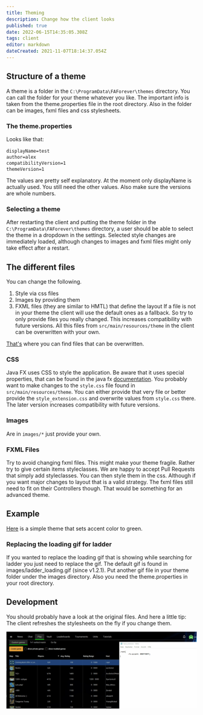 ```yaml
---
title: Theming
description: Change how the client looks
published: true
date: 2022-06-15T14:35:05.308Z
tags: client
editor: markdown
dateCreated: 2021-11-07T18:14:37.054Z
---
```


## Structure of a theme
A theme is a folder in the `C:\ProgramData\FAForever\themes` directory. You can call the folder for your theme whatever you like. The important info is taken from the theme.properties file in the root directory. Also in the folder can be images, fxml files and css stylesheets.

### The theme.properties

Looks like that:

```
displayName=test
author=alex
compatibilityVersion=1
themeVersion=1
```
The values are pretty self explanatory. At the moment only displayName is actually used. You still need the other values. Also make sure the versions are whole numbers.

### Selecting a theme

After restarting the client and putting the theme folder in the `C:\ProgramData\FAForever\themes` directory, a user should be able to select the theme in a dropdown in the settings. Selected style changes are immediately loaded, although changes to images and fxml files might only take effect after a restart.

## The different files

You can change the following.

1. Style via css files
2. Images by providing them
3. FXML files (they are similar to HMTL) that define the layout If a file is not in your theme the client will use the default ones as a fallback. So try to only provide files you really changed. This increases compatibility with future versions. All this files from `src/main/resources/theme` in the client can be overwritten with your own.

[That's](https://github.com/FAForever/downlords-faf-client/tree/develop/src/main/resources/theme) where you can find files that can be overwritten.

### CSS

Java FX uses CSS to style the application. Be aware that it uses special properties, that can be found in the java fx [documentation](https://docs.oracle.com/javase/8/javafx/api/javafx/scene/doc-files/cssref.html). You probably want to make changes to the `style.css` file found in `src/main/resources/theme`. You can either provide that very file or better provide the `style_extension.css` and overwrite values from `style.css` there. The later version increases compatibility with future versions.

### Images
Are in `images/*` just provide your own.

### FXML Files

Try to avoid changing fxml files. This might make your theme fragile. Rather try to give certain items styleclasses. We are happy to accept Pull Requests that simply add styleclasses. You can then style them in the css. Although if you want major changes to layout that is a valid strategy. The fxml files still need to fit on their Controllers though. That would be something for an advanced theme.

## Example

[Here](https://github.com/FAForever/downlords-faf-client/files/4967300/Alex.zip) is a simple theme that sets accent color to green.

### Replacing the loading gif for ladder
If you wanted to replace the loading gif that is showing while searching for ladder you just need to replace the gif. The default gif is found in images/ladder_loading.gif (since v1.2.1). Put another gif file in your theme folder under the images directory. Also you need the theme.properties in your root directory.

## Development
You should probably have a look at the original files. And here a little tip: The client refreshes the stylesheets on the fly if you change them.

![85212411-b0048d80-b352-11ea-8a0f-71846316f420.gif](/images/client-icons/85212411-b0048d80-b352-11ea-8a0f-71846316f420.gif)